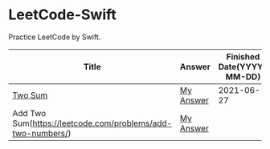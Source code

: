 # LeetCode-Swift
Practice LeetCode by Swift.

|     Title     | Answer | Finished Date(YYYY-MM-DD) |
| ------------- | ------------- | ------------- |
|    [Two Sum](https://leetcode.com/problems/two-sum/)    | [My Answer](https://github.com/kenny55660955/LeetCode-Swift/blob/main/1.Two%20Sum.playground/Contents.swift) | 2021-06-27
| Add Two Sum(https://leetcode.com/problems/add-two-numbers/) | [My Answer](https://github.com/kenny55660955/LeetCode-Swift/blob/main/2.Add%20Two%20Numbers.playground/Contents.swift)  |

